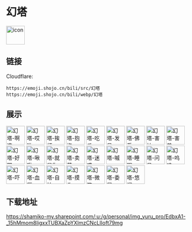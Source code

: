 # 幻塔
<img src="https://emoji.shojo.cn/bili/src/幻塔/icon.png" width="50" height="50" alt="icon">

## 链接
Cloudflare:
```
https://emoji.shojo.cn/bili/src/幻塔
https://emoji.shojo.cn/bili/webp/幻塔
```
## 展示
<img src="https://emoji.shojo.cn/bili/src/幻塔/幻塔-啊这.png" width="50" height="50" alt="幻塔-啊这">
<img src="https://emoji.shojo.cn/bili/src/幻塔/幻塔-哎哟.png" width="50" height="50" alt="幻塔-哎哟">
<img src="https://emoji.shojo.cn/bili/src/幻塔/幻塔-挨打.png" width="50" height="50" alt="幻塔-挨打">
<img src="https://emoji.shojo.cn/bili/src/幻塔/幻塔-抱抱.png" width="50" height="50" alt="幻塔-抱抱">
<img src="https://emoji.shojo.cn/bili/src/幻塔/幻塔-吃瓜.png" width="50" height="50" alt="幻塔-吃瓜">
<img src="https://emoji.shojo.cn/bili/src/幻塔/幻塔-发呆.png" width="50" height="50" alt="幻塔-发呆">
<img src="https://emoji.shojo.cn/bili/src/幻塔/幻塔-佛系.png" width="50" height="50" alt="幻塔-佛系">
<img src="https://emoji.shojo.cn/bili/src/幻塔/幻塔-害怕.png" width="50" height="50" alt="幻塔-害怕">
<img src="https://emoji.shojo.cn/bili/src/幻塔/幻塔-害羞.png" width="50" height="50" alt="幻塔-害羞">
<img src="https://emoji.shojo.cn/bili/src/幻塔/幻塔-好耶.png" width="50" height="50" alt="幻塔-好耶">
<img src="https://emoji.shojo.cn/bili/src/幻塔/幻塔-啾啾.png" width="50" height="50" alt="幻塔-啾啾">
<img src="https://emoji.shojo.cn/bili/src/幻塔/幻塔-就是你.png" width="50" height="50" alt="幻塔-就是你">
<img src="https://emoji.shojo.cn/bili/src/幻塔/幻塔-卖萌.png" width="50" height="50" alt="幻塔-卖萌">
<img src="https://emoji.shojo.cn/bili/src/幻塔/幻塔-迷惑.png" width="50" height="50" alt="幻塔-迷惑">
<img src="https://emoji.shojo.cn/bili/src/幻塔/幻塔-嘁.png" width="50" height="50" alt="幻塔-嘁">
<img src="https://emoji.shojo.cn/bili/src/幻塔/幻塔-睡眠.png" width="50" height="50" alt="幻塔-睡眠">
<img src="https://emoji.shojo.cn/bili/src/幻塔/幻塔-问号.png" width="50" height="50" alt="幻塔-问号">
<img src="https://emoji.shojo.cn/bili/src/幻塔/幻塔-呜呜.png" width="50" height="50" alt="幻塔-呜呜">
<img src="https://emoji.shojo.cn/bili/src/幻塔/幻塔-吓.png" width="50" height="50" alt="幻塔-吓">
<img src="https://emoji.shojo.cn/bili/src/幻塔/幻塔-血压.png" width="50" height="50" alt="幻塔-血压">
<img src="https://emoji.shojo.cn/bili/src/幻塔/幻塔-自拍.png" width="50" height="50" alt="幻塔-自拍">
<img src="https://emoji.shojo.cn/bili/src/幻塔/幻塔-摸头.png" width="50" height="50" alt="幻塔-摸头">
<img src="https://emoji.shojo.cn/bili/src/幻塔/幻塔-微笑.png" width="50" height="50" alt="幻塔-微笑">
<img src="https://emoji.shojo.cn/bili/src/幻塔/幻塔-委屈.png" width="50" height="50" alt="幻塔-委屈">
<img src="https://emoji.shojo.cn/bili/src/幻塔/幻塔-悠闲.png" width="50" height="50" alt="幻塔-悠闲">

## 下载地址

https://shamiko-my.sharepoint.com/:u:/g/personal/img_yuru_pro/EdbxA1-_15hMmom8IigxxTUBXaZpYXlmzCNcLIIoft79mg